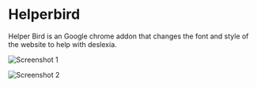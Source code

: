 Helperbird
==========

Helper Bird is an Google chrome addon that changes the font and style of the website to help with deslexia.


![Screenshot 1](http://www.projectbird.com/uploads/6/0/3/3/603320/8356809.png "Screenshot 1")

![Screenshot 2](http://www.projectbird.com/uploads/6/0/3/3/603320/9364543_orig.png "Screenshot 2")
